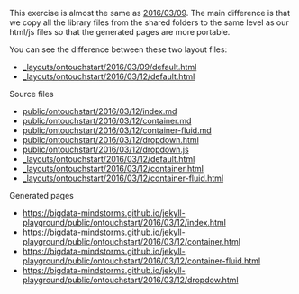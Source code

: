 This exercise is almost the same as [2016/03/09](https://github.com/bigdata-mindstorms/jekyll-playground/tree/gh-pages/public/ontouchstart/2016/03/09). The main difference is that we copy all the library files from the shared folders to the same level as our html/js files so that the 
generated pages are more portable.

You can see the difference between these two layout files:

- [_layouts/ontouchstart/2016/03/09/default.html](https://github.com/bigdata-mindstorms/jekyll-playground/blob/gh-pages/_layouts/ontouchstart/2016/03/09/default.html)
- [_layouts/ontouchstart/2016/03/12/default.html](https://github.com/bigdata-mindstorms/jekyll-playground/blob/gh-pages/_layouts/ontouchstart/2016/03/12/default.html)

Source files

- [public/ontouchstart/2016/03/12/index.md](https://github.com/bigdata-mindstorms/jekyll-playground/blob/gh-pages/public/ontouchstart/2016/03/12/index.md)
- [public/ontouchstart/2016/03/12/container.md](https://github.com/bigdata-mindstorms/jekyll-playground/blob/gh-pages/public/ontouchstart/2016/03/12/container.md)
- [public/ontouchstart/2016/03/12/container-fluid.md](https://github.com/bigdata-mindstorms/jekyll-playground/blob/gh-pages/public/ontouchstart/2016/03/12/container-fluid.md)
- [public/ontouchstart/2016/03/12/dropdown.html](https://github.com/bigdata-mindstorms/jekyll-playground/blob/gh-pages/public/ontouchstart/2016/03/12/drowdown.html)
- [public/ontouchstart/2016/03/12/dropdown.js](https://github.com/bigdata-mindstorms/jekyll-playground/blob/gh-pages/public/ontouchstart/2016/03/12/drowdown.js)
- [_layouts/ontouchstart/2016/03/12/default.html](https://github.com/bigdata-mindstorms/jekyll-playground/blob/gh-pages/_layouts/ontouchstart/2016/03/12/default.html)
- [_layouts/ontouchstart/2016/03/12/container.html](https://github.com/bigdata-mindstorms/jekyll-playground/blob/gh-pages/_layouts/ontouchstart/2016/03/12/container.html)
- [_layouts/ontouchstart/2016/03/12/container-fluid.html](https://github.com/bigdata-mindstorms/jekyll-playground/blob/gh-pages/_layouts/ontouchstart/2016/03/12/container-fluid.html)

Generated pages

- https://bigdata-mindstorms.github.io/jekyll-playground/public/ontouchstart/2016/03/12/index.html
- https://bigdata-mindstorms.github.io/jekyll-playground/public/ontouchstart/2016/03/12/container.html
- https://bigdata-mindstorms.github.io/jekyll-playground/public/ontouchstart/2016/03/12/container-fluid.html
- https://bigdata-mindstorms.github.io/jekyll-playground/public/ontouchstart/2016/03/12/dropdow.html

